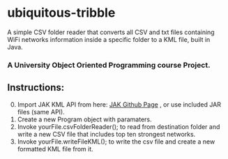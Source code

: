 # ubiquitous-tribble

A simple CSV folder reader that converts all CSV and txt files containing
WiFi networks information inside a specific folder to a KML file, built in Java.


### A University Object Oriented Programming course Project.


 ## Instructions:
0. Import JAK KML API from here: [JAK Github Page](https://github.com/micromata/javaapiforkml) , 
or use included JAR files (same API).
1. Create a new Program object with paramaters.
2. Invoke yourFile.csvFolderReader(); to read from destination folder and write a new 
CSV file that includes top ten strongest networks.
3. Invoke yourFile.writeFileKML(); to write the csv file and create a new formatted KML file from it.

